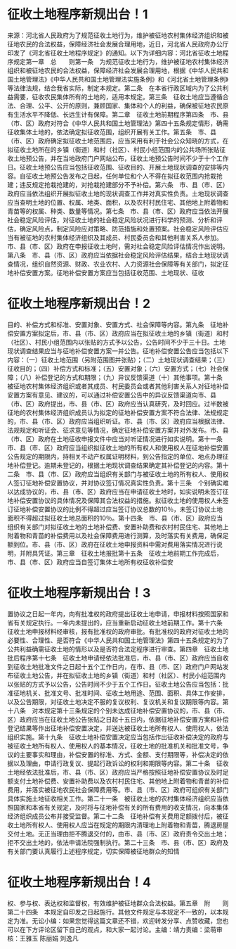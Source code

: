 # 征收土地程序新规出台！1

来源：河北省人民政府为了规范征收土地行为，维护被征地农村集体经济组织和被征地农民的合法权益，保障经济社会发展合理用地，近日，河北省人民政府办公厅印发了《河北省征收土地程序规定》的通知。以下为详细内容：河北省征收土地程序规定第一章　总　　则第一条　为规范征收土地行为，维护被征地农村集体经济组织和被征地农民的合法权益，保障经济社会发展合理用地，根据《中华人民共和国土地管理法》《中华人民共和国土地管理法实施条例》和《河北省土地管理条例》等法律法规，结合我省实际，制定本规定。第二条　在本省行政区域内为了公共利益需要，征收农民集体所有的土地的，适用本规定。第三条　征收土地应当遵循合法、合理、公平、公开的原则，兼顾国家、集体和个人的利益，确保被征地农民原有生活水平不降低、长远生计有保障。第二章　征收土地前期程序第四条　市、县（市、区）政府对符合《中华人民共和国土地管理法》第四十五条规定情形，确需征收集体土地的，依法确定拟征收范围，组织开展有关工作。第五条　市、县（市、区）政府确定拟征收土地范围后，应当采用有利于社会公众知晓的方式，在拟征收土地所在的乡镇（街道）和村（社区）、村民小组范围内的公共场所张贴征收土地预公告，并在当地政府门户网站公布，征收土地预公告时间不少于十个工作日。征收土地预公告应当包括征收范围、征收目的、开展土地现状调查的安排等内容。自征收土地预公告发布之日起，任何单位和个人不得在拟征收范围内抢栽抢建；违反规定抢栽抢建的，对抢栽抢建部分不予补偿。第六条　市、县（市、区）政府应当依法组织开展拟征收土地的现状调查工作并对真实性负责。土地现状调查应当查明土地的位置、权属、地类、面积，以及农村村民住宅、其他地上附着物和青苗等的权属、种类、数量等情况。第七条　市、县（市、区）政府应当依法开展社会稳定风险评估，对征收土地的社会稳定风险状况进行科学的预测、分析和评估，确定风险点，制定风险应对策略、防范措施和处置预案。社会稳定风险评估应当有被征地的农村集体经济组织及其成员、村民委员会和其他利害关系人参加。市、县（市、区）政府在申报征收土地时，需对社会稳定风险评估情况作出说明。第八条　市、县（市、区）政府应当依据社会稳定风险评估结果，结合土地现状调查情况，组织自然资源、财政、农业农村、人力资源社会保障等有关部门，拟定征地补偿安置方案。征地补偿安置方案应当包括征收范围、土地现状、征收

# 征收土地程序新规出台！2

目的、补偿方式和标准、安置对象、安置方式、社会保障等内容。第九条　征地补偿安置方案拟定后，市、县（市、区）政府应当在拟征收土地的乡镇（街道）和村（社区）、村民小组范围内以张贴的方式予以公告，公告时间不少于三十日。土地现状调查结果应当与征地补偿安置方案一并公告。征地补偿安置公告应当包括以下内容：（一）征收土地范围（另附范围图并张贴）；（二）土地现状调查结果；（三）征收目的；（四）补偿方式和标准；（五）安置对象；（六）安置方式；（七）社会保障；（八）补偿登记的方式和期限；（九）异议反馈渠道（十）其他事项。第十条　被征地农村集体经济组织或者其成员、村民委员会或者其他利害关系人对征地补偿安置方案有意见、建议的，可以通过补偿安置公告中的异议反馈渠道向市、县（市、区）政府提出，市、县（市、区）政府应当认真研究，及时回应。过半数被征地的农村集体经济组织成员认为拟定的征地补偿安置方案不符合法律、法规规定的，市、县（市、区）政府应当组织听证。市、县（市、区）政府应当根据法律、法规规定和听证会、征求意见等情况，确定征地补偿安置方案并对外发布。市、县（市、区）政府在土地征收申报文件中应当对听证情况进行如实说明。第十一条　市、县（市、区）政府应当组织拟征收土地的所有权人和使用权人在征地补偿安置公告规定的期限内，持相关不动产权属证明材料，到公告指定的单位、地点办理征地补偿登记。逾期未登记的，根据土地现状调查结果确定其补偿登记的内容。第十二条　市、县（市、区）政府应当组织有关部门与被征收土地的所有权人、使用权人签订征地补偿安置协议，并对协议签订情况真实性负责。第十三条　个别确实难以达成协议的，市、县（市、区）政府应当在申请征收土地时，如实说明未签订征地补偿安置协议的具体情况及保障其合法权益的措施。拟征收土地的使用权人未签订征地补偿安置协议的比例不得超过应当签订协议总数的10％，未签订协议土地面积不得超过拟征收土地总面积的10％。第十四条　市、县（市、区）政府应当组织有关部门对拟征收土地的土地补偿费、安置补助费和农村村民住宅、其他地上附着物和青苗的补偿费用以及社会保障费用进行测算，及时落实有关费用，确保足额到位。市、县（市、区）政府在征收土地申报资料中需对费用落实情况进行说明，并附具凭证。第三章　征收土地报批第十五条　征收土地前期工作完成后，市、县（市、区）政府应当自签订集体土地所有权征收补偿安

# 征收土地程序新规出台！3

置协议之日起一年内，向有批准权的政府提出征收土地申请，申报材料按照国家和省有关规定执行。一年内未提出的，应当重新启动征收土地前期工作。第十六条　征收土地申报材料经审核，报有批准权的政府审批。有批准权的政府对征收土地的必要性、合理性、是否符合《中华人民共和国土地管理法》第四十五条规定的为了公共利益确需征收土地的情形以及是否符合法定程序进行审查。第四章　征收土地批后程序第十七条　征收土地申请经依法批准后，市、县（市、区）政府应当自收到征收土地批准文件之日起十五个工作日内，在市、县（市、区）政府门户网站发布征收土地公告，并在拟征收土地的乡镇（街道）和村（社区）、村民小组范围内以张贴的方式予以公告，公告时间不少于五个工作日。征收土地公告应当包括：批准征地机关、批准文号、批准时间、征收土地用途、范围、面积、具体工作安排，以及公告期限，对征收土地决定不服的复议权利、复议机关和复议期限等内容。第十八条　对本规定第十三条规定的个别未达成征地补偿安置协议的，市、县（市、区）政府应当在征收土地公告张贴之日起十五日内，依据征地补偿安置方案和补偿登记结果等作出征地补偿安置决定，并送达被征收土地所有权人、使用权人，依法组织实施。第十九条　征收土地补偿安置决定应当包括作出征收补偿决定的政府与被征收土地所有权人、使用权人的基本情况，征收土地的批准机关和批准文号，争议的主要事实和理由，补偿安置的标准、方式、金额、支付期限等，补偿决定的依据以及理由，申请行政复议、提起行政诉讼的权利和期限等内容。第二十条　征收土地经依法批准后，市、县（市、区）政府应当严格按照征地补偿安置协议及时足额支付土地补偿费、安置补助费以及农村村民住宅、其他地上附着物和青苗的补偿费用，并落实被征地农民社会保障费用等。市、县（市、区）政府可组织有关部门具体实施土地征收相关工作。第二十一条　被征收土地的农村集体经济组织应当依照国家和本省有关规定，及时将与征地补偿有关的所有费用的收支情况，向本集体经济组织成员公布并接受监督。第二十二条　征地补偿有关费用足额拨付后，被征收土地所有权人、使用权人应当在规定的期限内清理地上附着物和青苗，腾退房屋交付土地。无正当理由拒不腾退交付的，由市、县（市、区）政府责令交出土地；拒不交出土地的，依法申请法院强制执行。第二十三条　市、县（市、区）政府及有关部门要认真履行上述程序规定，切实保障被征地群众的知情

# 征收土地程序新规出台！4

权、参与权、表达权和监督权，有效维护被征地群众合法权益。第五章　附　　则第二十四条　本规定自印发之日起施行。其他文件规定与本规定不一致的，以本规定为准。无讼小编：如果您觉得这篇文章还不错，欢迎转发分享、点赞收藏，您也可以在下方评论区留下自己的观点，和大家一起讨论。主编：靖力责编：梁萌审核：王雅玉 陈丽娟 刘逸凡

